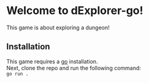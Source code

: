 # Welcome to dExplorer-go!
This game is about exploring a dungeon!

## Installation
This game requires a [go](https://go.dev/doc/install) installation.    
Next, clone the repo and run the following command:    
`
go run .
`

